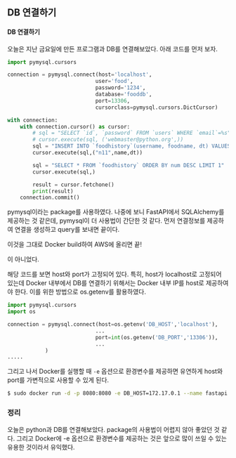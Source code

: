 ## DB 연결하기

#### DB 연결하기

오늘은 지난 금요일에 만든 프로그램과 DB를 연결해보았다. 아래 코드를 먼저 보자.

```python
import pymysql.cursors

connection = pymysql.connect(host='localhost',
                            user='food',
                            password='1234',
                            database='fooddb',
                            port=13306,
                            cursorclass=pymysql.cursors.DictCursor)

with connection:
    with connection.cursor() as cursor:
        # sql = "SELECT `id`, `password` FROM `users` WHERE `email`=%s"
        # cursor.execute(sql, ('webmaster@python.org',))
        sql = "INSERT INTO `foodhistory`(username, foodname, dt) VALUES (%s, %s, %s)"
        cursor.execute(sql,("n11",name,dt))

        sql = "SELECT * FROM `foodhistory` ORDER BY num DESC LIMIT 1"
        cursor.execute(sql,)

        result = cursor.fetchone()
        print(result)
    connection.commit()
```

pymysql이라는 package를 사용하였다. 나중에 보니 FastAPI에서 SQLAlchemy를 제공하는 것 같은데, pymysql이 더 사용법이 간단한 것 같다. 먼저 연결정보를 제공하여 연결을 생성하고 query를 보내면 끝이다.

이것을 그대로 Docker build하여 AWS에 올리면 끝!

이 아니었다.

해당 코드를 보면 host와 port가 고정되어 있다. 특히, host가 localhost로 고정되어 있는데 Docker 내부에서 DB를 연결하기 위해서는 Docker 내부 IP를 host로 제공하여야 한다. 이를 위한 방법으로 os.getenv를 활용하였다.

```python
import pymysql.cursors
import os

connection = pymysql.connect(host=os.getenv('DB_HOST','localhost'),
                            ...
                            port=int(os.getenv('DB_PORT','13306')),
                            ...
            )
.....
```

그리고 나서 Docker를 실행할 때 `-e` 옵션으로 환경변수를 제공하면 유연하게 host와 port를 가변적으로 사용할 수 있게 된다.
```bash
$ sudo docker run -d -p 8080:8080 -e DB_HOST=172.17.0.1 --name fastapi fastapi:v0
```

### 정리

오늘은 python과 DB를 연결해보았다. package의 사용법이 어렵지 않아 좋았던 것 같다. 그리고 Docker에 -e 옵션으로 환경변수를 제공하는 것은 앞으로 많이 쓰일 수 있는 유용한 것이라서 유익했다.
